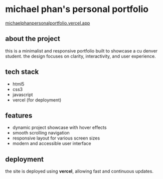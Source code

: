 <h1>michael phan's personal portfolio</h1>

<p>
  <a href="https://michaelphanpersonalportfolio.vercel.app/" target="_blank">
    michaelphanpersonalportfolio.vercel.app
  </a>
</p>

<h2>about the project</h2>

<p>
  this is a minimalist and responsive portfolio built to showcase a cu denver student. the design focuses on clarity, interactivity, and user experience.
</p>

<h2>tech stack</h2>

<ul>
  <li>html5</li>
  <li>css3</li>
  <li>javascript</li>
  <li>vercel (for deployment)</li>
</ul>

<h2>features</h2>

<ul>
  <li>dynamic project showcase with hover effects</li>
  <li>smooth scrolling navigation</li>
  <li>responsive layout for various screen sizes</li>
  <li>modern and accessible user interface</li>
</ul>

<h2>deployment</h2>

<p>
  the site is deployed using <strong>vercel</strong>, allowing fast and continuous updates.
</p>
